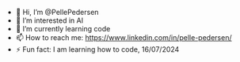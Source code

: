 - 👋 Hi, I’m @PellePedersen
- 👀 I’m interested in AI
- 🌱 I’m currently learning code
- 📫 How to reach me: https://www.linkedin.com/in/pelle-pedersen/
- ⚡ Fun fact: I am learning how to code, 16/07/2024
